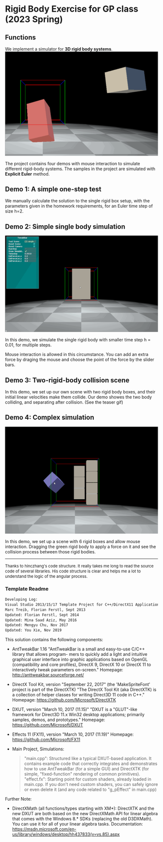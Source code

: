 # Rigid Body Exercise for GP class (2023 Spring)

## Functions

We implement a simulator for **3D rigid body systems**. ![](demo.gif)

The project contains four demos with mouse interaction to simulate different rigid-body systems. The samples in the project are simulated with **Explicit Euler** method.

## Demo 1: A simple one-step test

We manually calculate the solution to the single rigid box setup, with the parameters given in the homework requirements, for an Euler time step of size h=2.

## Demo 2: Simple single body simulation

![](demo2.gif)

In this demo, we simulate the single rigid body with smaller time step h = 0.01, for multiple steps. 

Mouse interaction is allowed in this circumstance. You can add an extra force by draging the mouse and choose the point of the force by the slider bars.

## Demo 3: Two-rigid-body collision scene

In this demo, we set up our own scene with two rigid body boxes, and their initial linear velocities make them collide. Our demo showes the two body colliding, and separating after collision. (See the teaser gif)

## Demo 4: Complex simulation

![](demo4.gif)

In this demo, we set up a scene with 6 rigid boxes and allow mouse interaction. Dragging the green rigid body to apply a force on it and see the collision process between those rigid bodies.

---
<font size="2"> Thanks to hinczhang's code structure. It really takes me long to read the source code of several libraries. His code structure is clear and helps me a lot to understand the logic of the angular process. </font>


### Template Readme

``` txt
Developing Log: 
Visual Studio 2013/15/17 Template Project for C++/DirectX11 Application
Marc Treib, Florian Ferstl, Sept 2013 
Updated: Florian Ferstl, Sept 2014 
Updated: Mina Saad Aziz, May 2016 
Updated: Mengyu Chu, Nov 2017    
Updated: You Xie, Nov 2019
```

This solution contains the following components:

 - AntTweakBar 1.16 
   "AntTweakBar is a small and easy-to-use C/C++ library that allows program-
   mers to quickly add a light and intuitive graphical user interface into 
   graphic applications based on OpenGL (compatibility and core profiles), 
   DirectX 9, DirectX 10 or DirectX 11 to interactively tweak parameters 
   on-screen."
   Homepage: http://anttweakbar.sourceforge.net/

 - DirectX Tool Kit, version "September 22, 2017" 
   (the 'MakeSpriteFont' project is part of the DirectXTK)
   "The DirectX Tool Kit (aka DirectXTK) is a collection of helper classes for
   writing Direct3D 11 code in C++."
   Homepage: https://github.com/Microsoft/DirectXTK
 
 - DXUT, version "March 10, 2017 (11.15)"
   "DXUT is a "GLUT"-like framework for Direct3D 11.x Win32 desktop 
   applications; primarily samples, demos, and prototypes."
   Homepage: https://github.com/Microsoft/DXUT

 - Effects 11 (FX11), version "March 10, 2017 (11.19)"
   Homepage: https://github.com/Microsoft/FX11

 - Main Project, Simulations:
   > "main.cpp": Structured like a typical DXUT-based application. It contains
     example code that correctly integrates and demonstrates how to use 
	 AntTweakBar (for a simple GUI) and DirectXTK (for simple, "fixed-function"
	 rendering of common primitives).
   > "effect.fx": Starting point for custom shaders, already loaded in 
     main.cpp. If  you don't need custom shaders, you can safely ignore or even
	 delete it (and any code related to "g_pEffect" in main.cpp)
	 
Further Note:

 - DirectXMath (all functions/types starting with XM*): DirectXTK and the new 
   DXUT are both based on the new DirectXMath API for linear algebra that comes
   with the Windows 8.* SDKs (replacing the old D3DXMath). You can use it for
   all of your linear algebra tasks.
   Documentation: https://msdn.microsoft.com/en-us/library/windows/desktop/hh437833(v=vs.85).aspx
